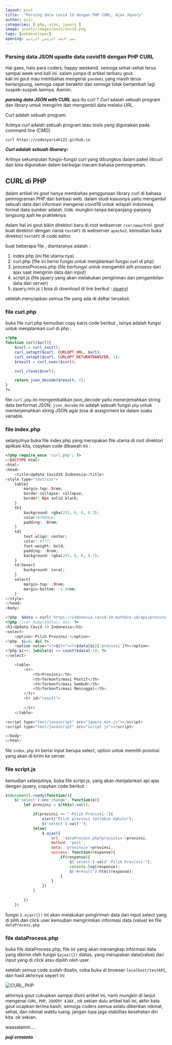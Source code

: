 ```yaml
---
layout: post
title:  "Parsing data covid 19 dengan PHP CURL, Ajax Jquery"
author: puji
categories: [ php, ajax, jquery ]
image: assets/images/post/covid.png
tags: [webdeveloper]
opening: بسم الله الرحمن الرحيم
---  
```



### Parsing data JSON upadte data covid19 dengan PHP CURL  

Hai gaes, halo para coders, happy weekend. semoga sehat-sehat terus sampai week end kali ini. salam jumpa di artikel terbaru gout.  
kali ini gout mau membahas mengenai ```pandemi``` yang masih terus berlangsung, semoga cepat berakhir dan semoga tidak bertambah lagi suspek-suspek lainnya. Aamiin.  

***parsing data JSON with CURL***
apa itu curl ? 
*Curl* adalah sebuah program dan library untuk mengirim dan mengambil data melalui URL.

Curl adalah sebuah program:

Aritnya curl adalah sebuah program atau tools yang digunakan pada command line (CMD).  

```shell
curl https://codesyariah122.github.io
```  
***Curl adalah sebuah libarary:***  

Artinya sekumpulan fungsi-fungsi curl yang dibungkus dalam paket libcurl dan bisa digunakan dalam berbagai macam bahasa pemrograman.  

## CURL di PHP  
dalam artikel ini gout hanya membahas penggunaan library curl di bahasa pemrograman PHP dan berbasi web. dalam studi kasusnya yaitu mengambil sebuah data dari informasi mengenai covid19 untuk wilayah indonesia, format data sumber adalah ```JSON```.  mungkin tanpa berpanjang-panjang langsung ajah ke prakteknya. 

dalam hal ini gout bikin direktori baru di root webserver ```/var/www/html``` gout buat direktori dengan nama ```testAPI``` di webserver ```apache2```. kemudian buka direktori ```testAPI``` di code editor. 

buat beberapa file , diantaranya adalah : 
1. index.php (ini file utama nya)
2. curl.php (file ini berisi fungsi untuk menjalankan fungsi curl di php)
3. processProcess.php (file berfungsi untuk mengambil alih prosess dari ajax saat mengirim data dari input)
4. script.js (file jquery yang akan melakukan pengiriman dan pengambilan data dari server)
5. jquery.min.js ( bisa di download di link berikut : <a href="https://raw.githubusercontent.com/codesyariah122/Learn-WebDev/master/updateCovid19_Indonesia/jquery.min.js">jquery</a>)  

setelah menyiapkan semua file yang ada di daftar tersebut. 

### file curl.php
buka file curl.php kemudian copy baris code berikut , isinya adalah fungsi untuk menjalankan curl di php : 

```php
<?php  
function curl($url){
	$curl = curl_init();
	curl_setopt($curl, CURLOPT_URL, $url);
	curl_setopt($curl, CURLOPT_RETURNTRANSFER, 1);
	$result = curl_exec($curl);

	curl_close($curl);

	return json_decode($result, 1);
}
?>
``` 
file ```curl.php``` ini mengembalikan json_decode yaitu menerjemahkan string data berformat JSON, ```json_decode``` ini adalah sebuah fungsi ```php``` untuk menterjemahkan string JSON agar bisa di assignment ke dalam suatu variable. 

### file index.php
selanjutnya buka file index.php yang merupakan file utama di root direktori aplikasi kita, copykan code dibawah ini : 

```php
<?php require_once 'curl.php'; ?>
<!DOCTYPE html>
<html>
<head>
	<title>Update Covid19 Indonesia</title>
<style type="text/css">
	table{
		margin-top: 5rem;
		border-collapse: collapse;
		border: 0px solid black;
	}
	th{
		background: rgba(255, 0, 0, 0.3);
		color:#f000ee;
		padding: .8rem;
	}
	td{
		text-align: center;
		color: #fff;
		font-weight: bold;
		padding: .8rem;
		background: rgba(255, 0, 0, 0.7);
	}
	td:hover{
		background: coral;
	}
	select{
		margin-top: .9rem;
		margin-bottom: -1.9rem;
	}
</style>
</head>
<body>

<?php  $data = curl('https://indonesia-covid-19.mathdro.id/api/provinsi/')['data'];?>
<?php //var_dump($data); die; ?>
<h1>Update Covid 19 Indonesia</h1>
<select>
	<option>-Pilih Provinsi-</option>
<?php  $i=0; do{ ?>	
	<option value="<?=$i?>"><?=$data[$i]['provinsi']?></option>
<?php $i++; }while($i <= count($data)-1); ?>	
</select>

	<table>
		<tr>
			<th>Provinsi</th>
			<th>Terkonfirmasi Postif</th>
			<th>Terkonfirmasi Sembuh</th>
			<th>Terkonfirmasi Meninggal</th>
		</tr>
		<tr id="result">
			
		</tr>
	</table>

<script type="text/javascript" src="jquery.min.js"></script>
<script type="text/javascript" src="script.js"></script>

</body>
</html>
```  
file ```index.php``` ini berisi input berupa select, option untuk memilih provinsi yang akan di kirim ke server.

### file script.js
kemudian selanjutnya, buka file script.js, yang akan menjalankan api ajax dengan jquery, copykan code berikut : 
```javascript
$(document).ready(function(){
	$('select').on('change', function(e){
		let provinsi = $(this).val();

			if(provinsi == "-Pilih Provinsi-"){
				alert("Pilih provinsi terlebih dahulu");
				$('select').val('');
			}else{
				$.ajax({
					url: 'dataProcess.php?provinsi='+provinsi,
					method: 'post',
					data: 'provinsi='+provinsi,
					success: function(response){
						if(response){
							$('select').val("-Pilih Provinsi-");
							console.log(response);
							$('#result').html(response);
						}
					}
				})
			}
			
		})
	})
```  
fungsi ```$.ajax({})``` ini akan melakukan pengiriman data dari input select yang di pilih dan click user kemudian mengirimkan informasi data (value) ke file ```dataProcess.php``` 

### file dataProcess.php  
buka file dataProcess.php, file ini yang akan menangkap informasi data yang dikirim oleh fungsi ```$ajax({})``` diatas, yang merupakan data(value) dari input yang di click atau dipilih oleh user.

setelah semua code sudah disalin, coba buka di browser ```localhost/testAPI```, dan hasil akhirnya sepert ini 


![CURL_PHP]({{site.url}}/assets/images/post/curl_php_covid19.gif)  



akhirnya gout cukupkan sampai disini artikel ini, nanti mungkin di lanjut mengenai ```CURL_PHP```, ```JQUERY AJAX``` , ok sekian dulu artikel kali ini, akhir kata gout ucapkan terima kasih, semoga coders semua selalu diberikan nikmat, sehat, dan nikmat waktu luang. jangan lupa jaga stabilitas kesehatan diri kita. ok sekian.

waasalamm....

***puji ermanto***  

